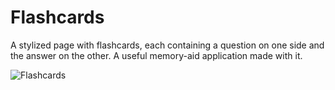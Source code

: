 # Flashcards
A stylized page with flashcards, each containing a question on one side and the answer on the other. A useful memory-aid application made with it.

![Flashcards](https://ucarecdn.com/170970bc-f84f-4631-b53f-75357f3f7099/)
